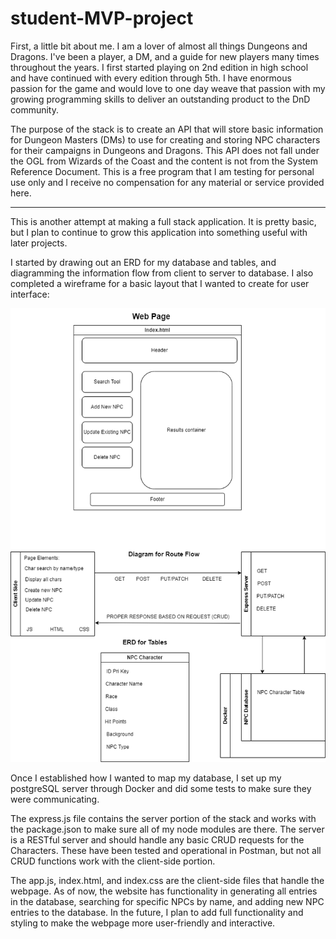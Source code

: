 # student-MVP-project

First, a little bit about me. I am a lover of almost all things Dungeons and Dragons. I've been a player, a DM, and a guide for new players many times throughout the years. I first started playing on 2nd edition in high school and have continued with every edition through 5th. I have enormous passion for the game and would love to one day weave that passion with my growing programming skills to deliver an outstanding product to the DnD community.

The purpose of the stack is to create an API that will store basic information for Dungeon Masters (DMs) to use for creating and storing NPC characters for their campaigns in Dungeons and Dragons. This API does not fall under the OGL from Wizards of the Coast and the content is not from the System Reference Document. This is a free program that I am testing for personal use only and I receive no compensation for any material or service provided here.

------------------------------------------------------------------------------------------------------------

This is another attempt at making a full stack application. It is pretty basic, but I plan to continue to grow this application into something useful with later projects.

I started by drawing out an ERD for my database and tables, and diagramming the information flow from client to server to database. I also completed a wireframe for a basic layout that I wanted to create for user interface:

![ERD and Route Flow](./MVP-Project-ERD-and-Web-Site-diagram.png)

Once I established how I wanted to map my database, I set up my postgreSQL server through Docker and did some tests to make sure they were communicating.

The express.js file contains the server portion of the stack and works with the package.json to make sure all of my node modules are there. The server is a RESTful server and should handle any basic CRUD requests for the Characters. These have been tested and operational in Postman, but not all CRUD functions work with the client-side portion.

The app.js, index.html, and index.css are the client-side files that handle the webpage. As of now, the website has functionality in generating all entries in the database, searching for specific NPCs by name, and adding new NPC entries to the database. In the future, I plan to add full functionality and styling to make the webpage more user-friendly and interactive.
